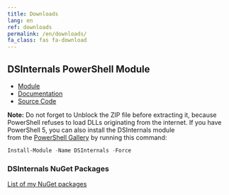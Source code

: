 ```yaml
---
title: Downloads
lang: en
ref: downloads
permalink: /en/downloads/
fa_class: fas fa-download
---
```


## DSInternals PowerShell Module

- [Module](https://github.com/MichaelGrafnetter/DSInternals/releases/latest)
- [Documentation](https://github.com/MichaelGrafnetter/DSInternals/blob/master/Documentation/PowerShell/Readme.md)
- [Source Code](https://github.com/MichaelGrafnetter/DSInternals)

**Note:** Do&nbsp;not forget to&nbsp;Unblock the&nbsp;ZIP file before&nbsp;extracting it, because PowerShell refuses to&nbsp;load DLLs originating from&nbsp;the&nbsp;internet.
If&nbsp;you have PowerShell 5, you can also install the&nbsp;DSInternals module from&nbsp;the&nbsp;[PowerShell Gallery](https://www.powershellgallery.com/packages/DSInternals/) by&nbsp;running this command:

```powershell
Install-Module -Name DSInternals -Force
```

### DSInternals NuGet Packages

[List of&nbsp;my NuGet packages](https://www.nuget.org/profiles/MichaelGrafnetter)